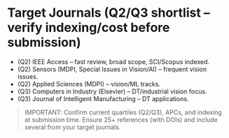 
# Target Journals (Q2/Q3 shortlist – verify indexing/cost before submission)

- (Q2) IEEE Access – fast review, broad scope, SCI/Scopus indexed.
- (Q2) Sensors (MDPI, Special Issues in Vision/AI) – frequent vision issues.
- (Q2) Applied Sciences (MDPI) – vision/ML tracks.
- (Q3) Computers in Industry (Elsevier) – DT/industrial vision focus.
- (Q3) Journal of Intelligent Manufacturing – DT applications.

> IMPORTANT: Confirm current quartiles (Q2/Q3), APCs, and indexing at submission time.
Ensure 25+ references (with DOIs) and include several from your target journals.
